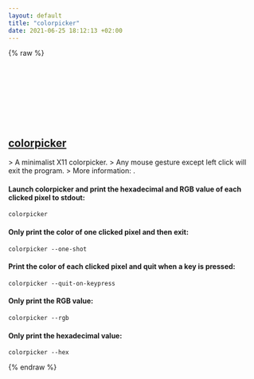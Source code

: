 ```yaml
---
layout: default
title: "colorpicker"
date: 2021-06-25 18:12:13 +02:00
---
```

{% raw %}
<h2 id="colorpicker">
  <a href="/en/common/colorpicker.html">colorpicker</a> <a href="#colorpicker"><svg class="icon">
    <use href="/assets/images/unicode_sprite.svg#link" />
  </svg></a>
</h2>
> A minimalist X11 colorpicker.
> Any mouse gesture except left click will exit the program.
> More information: <https://github.com/ym1234/colorpicker>.

#### Launch colorpicker and print the hexadecimal and RGB value of each clicked pixel to stdout:
```shell
colorpicker
```
#### Only print the color of one clicked pixel and then exit:
```shell
colorpicker --one-shot
```
#### Print the color of each clicked pixel and quit when a key is pressed:
```shell
colorpicker --quit-on-keypress
```
#### Only print the RGB value:
```shell
colorpicker --rgb
```
#### Only print the hexadecimal value:
```shell
colorpicker --hex
```
{% endraw %}